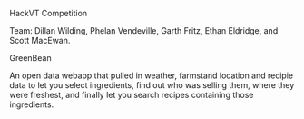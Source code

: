 HackVT Competition

Team: Dillan Wilding, Phelan Vendeville, Garth Fritz, Ethan Eldridge, and Scott MacEwan.

GreenBean

An open data webapp that pulled in weather, farmstand location and recipie data to let you select ingredients, find out who was selling them, where they were freshest, and finally let you search recipes containing those ingredients.
